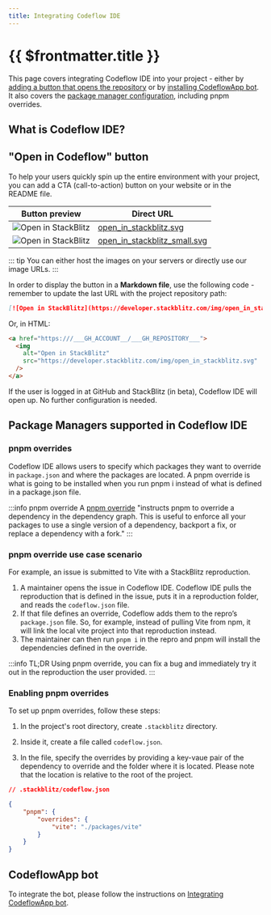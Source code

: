 ```yaml
---
title: Integrating Codeflow IDE
---
```


# {{ $frontmatter.title }}

This page covers integrating Codeflow IDE into your project - either by [adding a button that opens the repository](#open-in-codeflow-button) or by [installing CodeflowApp bot](#codeflowapp-bot). It also covers the [package manager configuration](#package-managers-supported-in-codeflow-ide), including pnpm overrides.

## What is Codeflow IDE?

<!--@include: ./parts/codeflow.md-->

## "Open in Codeflow" button

To help your users quickly spin up the entire environment with your project, you can add a CTA (call-to-action) button on your website or in the README file. 

<!-- TODO: add buttons -->

| Button preview | Direct URL |
| --- | --- |
| <img alt="Open in StackBlitz" src="/img/open_in_stackblitz.svg" /> | <a href="/img/open_in_stackblitz.svg" target="_blank">open_in_stackblitz.svg</a> |
| <img alt="Open in StackBlitz" src="/img/open_in_stackblitz_small.svg" /> | <a href="/img/open_in_stackblitz_small.svg" target="_blank">open_in_stackblitz_small.svg</a> |

::: tip
You can either host the images on your servers or directly use our image URLs.
:::

In order to display the button in a **Markdown file**, use the following code - remember to update the last URL with the project repository path:

```md
[![Open in StackBlitz](https://developer.stackblitz.com/img/open_in_stackblitz.svg)](https:///___GH_ACCOUNT__/___GH_REPOSITORY___)
```

Or, in HTML:

```html
<a href="https:///___GH_ACCOUNT__/___GH_REPOSITORY___">
  <img
    alt="Open in StackBlitz"
    src="https://developer.stackblitz.com/img/open_in_stackblitz.svg"
  />
</a>
```

If the user is logged in at GitHub and StackBlitz (in beta), Codeflow IDE will open up. No further configuration is needed. 

## Package Managers supported in Codeflow IDE

<!--@include: ./parts/supported-packages.md-->

### pnpm overrides

Codeflow IDE allows users to specify which packages they want to override in `package.json` and where the packages are located. A pnpm override is what is going to be installed when you run pnpm i instead of what is defined in a package.json file.

:::info pnpm override
A [pnpm override](https://pnpm.io/package_json#pnpmoverrides) "instructs pnpm to override a dependency in the dependency graph. This is useful to enforce all your packages to use a single version of a dependency, backport a fix, or replace a dependency with a fork."
:::

### pnpm override use case scenario

For example, an issue is submitted to Vite with a StackBlitz reproduction.
1. A maintainer opens the issue in Codeflow IDE. Codeflow IDE pulls the reproduction that is defined in the issue, puts it in a reproduction folder, and
reads the `codeflow.json` file. 
2. If that file defines an override, Codeflow adds them to the repro’s `package.json` file. So, for example, instead of pulling Vite from npm, it will link the local vite project into that reproduction instead.
3. The maintainer can then run `pnpm i` in the repro and pnpm will install the dependencies defined in the override.

:::info TL;DR
Using pnpm override, you can fix a bug and immediately try it out in the reproduction the user provided.
:::

### Enabling pnpm overrides

To set up pnpm overrides, follow these steps:

1. In the project's root directory, create `.stackblitz` directory.

2. Inside it, create a file called `codeflow.json`.

3. In the file, specify the overrides by providing a key-vaue pair of the dependency to override and the folder where it is located. Please note that the location is relative to the root of the project.

```json
// .stackblitz/codeflow.json

{
    "pnpm": {
        "overrides": {
            "vite": "./packages/vite"
        }
    }
}
```

## CodeflowApp bot

<!--@include: ./parts/codeflowapp-bot.md-->

To integrate the bot, please follow the instructions on [Integrating CodeflowApp bot](./integrating-codeflowapp-bot.md).

